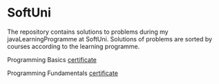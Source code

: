# SoftUni
The repository contains solutions to problems during my javaLearningProgramme at SoftUni.
Solutions of problems are sorted by courses according to the learning programme.






  Programming Basics [certificate](https://softuni.bg/certificates/details/140089/040083a4)
  
  Programming Fundamentals [certificate](https://softuni.bg/certificates/details/148552/7e09709b)
